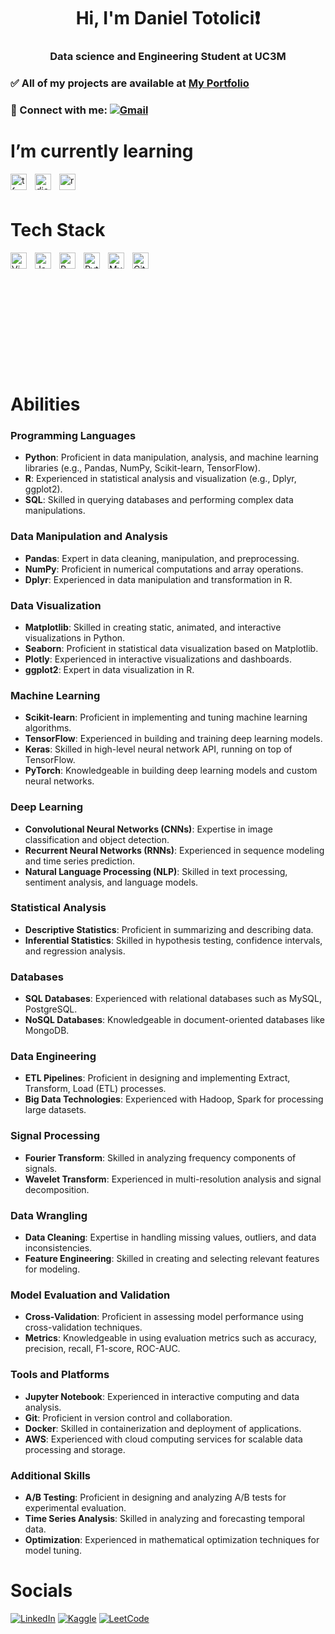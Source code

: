 <h1 align="center">Hi, I'm Daniel Totolici❗</h1>
<h3 align="center"> Data science and Engineering Student at UC3M </h3>

### ✅ All of my projects are available at [My Portfolio](https://nablaportfolio.site)
### 📩 Connect with me: [![Gmail](https://img.shields.io/badge/Gmail-D14836?style=for-the-badge&logo=gmail&logoColor=white)](mailto:mail@nablabussiness.com)

# I’m currently learning
<img align="left" alt="tf" width="26px" src="https://cdn.jsdelivr.net/gh/devicons/devicon/icons/tensorflow/tensorflow-original.svg" style="padding-right:10px;" />
<img align="left" alt="django" width="26px" src="https://cdn.jsdelivr.net/gh/devicons/devicon/icons/django/django-original.svg" style="padding-right:10px;" />
<img align="left" alt="react" width="26px" src="https://cdn.jsdelivr.net/gh/devicons/devicon/icons/react/react-original.svg" style="padding-right:10px;" />

<br>
<br>

# Tech Stack
<img align="left" alt="Vim" width="26px" src="https://cdn.jsdelivr.net/gh/devicons/devicon/icons/vim/vim-original.svg" style="padding-right:10px;" />
<img align="left" alt="JavaScript" width="26px" src="https://cdn.jsdelivr.net/gh/devicons/devicon/icons/javascript/javascript-original.svg" style="padding-right:10px;" />
<img align="left" alt="R" width="26px" src="https://cdn.jsdelivr.net/gh/devicons/devicon/icons/r/r-original.svg" style="padding-right:10px;" />
<img align="left" alt="Python" width="26px" src="https://cdn.jsdelivr.net/gh/devicons/devicon/icons/python/python-original.svg" style="padding-right:10px;" />
<img align="left" alt="MySQL" width="26px" src="https://cdn.jsdelivr.net/gh/devicons/devicon/icons/mysql/mysql-original.svg" style="padding-right:10px;" />
<img align="left" alt="Git" width="26px" src="https://cdn.jsdelivr.net/gh/devicons/devicon/icons/git/git-original.svg" style="padding-right:10px;" />

<br>
<br>
<br>
<br>
<br>
<br>
<br>
<br>
<br>
<br>
<br>

# Abilities

### **Programming Languages**
- **Python**: Proficient in data manipulation, analysis, and machine learning libraries (e.g., Pandas, NumPy, Scikit-learn, TensorFlow).
- **R**: Experienced in statistical analysis and visualization (e.g., Dplyr, ggplot2).
- **SQL**: Skilled in querying databases and performing complex data manipulations.

### **Data Manipulation and Analysis**
- **Pandas**: Expert in data cleaning, manipulation, and preprocessing.
- **NumPy**: Proficient in numerical computations and array operations.
- **Dplyr**: Experienced in data manipulation and transformation in R.

### **Data Visualization**
- **Matplotlib**: Skilled in creating static, animated, and interactive visualizations in Python.
- **Seaborn**: Proficient in statistical data visualization based on Matplotlib.
- **Plotly**: Experienced in interactive visualizations and dashboards.
- **ggplot2**: Expert in data visualization in R.

### **Machine Learning**
- **Scikit-learn**: Proficient in implementing and tuning machine learning algorithms.
- **TensorFlow**: Experienced in building and training deep learning models.
- **Keras**: Skilled in high-level neural network API, running on top of TensorFlow.
- **PyTorch**: Knowledgeable in building deep learning models and custom neural networks.

### **Deep Learning**
- **Convolutional Neural Networks (CNNs)**: Expertise in image classification and object detection.
- **Recurrent Neural Networks (RNNs)**: Experienced in sequence modeling and time series prediction.
- **Natural Language Processing (NLP)**: Skilled in text processing, sentiment analysis, and language models.

### **Statistical Analysis**
- **Descriptive Statistics**: Proficient in summarizing and describing data.
- **Inferential Statistics**: Skilled in hypothesis testing, confidence intervals, and regression analysis.

### **Databases**
- **SQL Databases**: Experienced with relational databases such as MySQL, PostgreSQL.
- **NoSQL Databases**: Knowledgeable in document-oriented databases like MongoDB.

### **Data Engineering**
- **ETL Pipelines**: Proficient in designing and implementing Extract, Transform, Load (ETL) processes.
- **Big Data Technologies**: Experienced with Hadoop, Spark for processing large datasets.

### **Signal Processing**
- **Fourier Transform**: Skilled in analyzing frequency components of signals.
- **Wavelet Transform**: Experienced in multi-resolution analysis and signal decomposition.

### **Data Wrangling**
- **Data Cleaning**: Expertise in handling missing values, outliers, and data inconsistencies.
- **Feature Engineering**: Skilled in creating and selecting relevant features for modeling.

### **Model Evaluation and Validation**
- **Cross-Validation**: Proficient in assessing model performance using cross-validation techniques.
- **Metrics**: Knowledgeable in using evaluation metrics such as accuracy, precision, recall, F1-score, ROC-AUC.

### **Tools and Platforms**
- **Jupyter Notebook**: Experienced in interactive computing and data analysis.
- **Git**: Proficient in version control and collaboration.
- **Docker**: Skilled in containerization and deployment of applications.
- **AWS**: Experienced with cloud computing services for scalable data processing and storage.

### **Additional Skills**
- **A/B Testing**: Proficient in designing and analyzing A/B tests for experimental evaluation.
- **Time Series Analysis**: Skilled in analyzing and forecasting temporal data.
- **Optimization**: Experienced in mathematical optimization techniques for model tuning.

# Socials
[![LinkedIn](https://img.shields.io/badge/linkedin-%230077B5.svg?style=for-the-badge&logo=linkedin&logoColor=white)](https://)
[![Kaggle](https://img.shields.io/badge/Kaggle-035a7d?style=for-the-badge&logo=kaggle&logoColor=white)](https://kaggle.com/)
[![LeetCode](https://img.shields.io/badge/LeetCode-000000?style=for-the-badge&logo=LeetCode&logoColor=#d16c06)](https://www.leetcode.com/)
